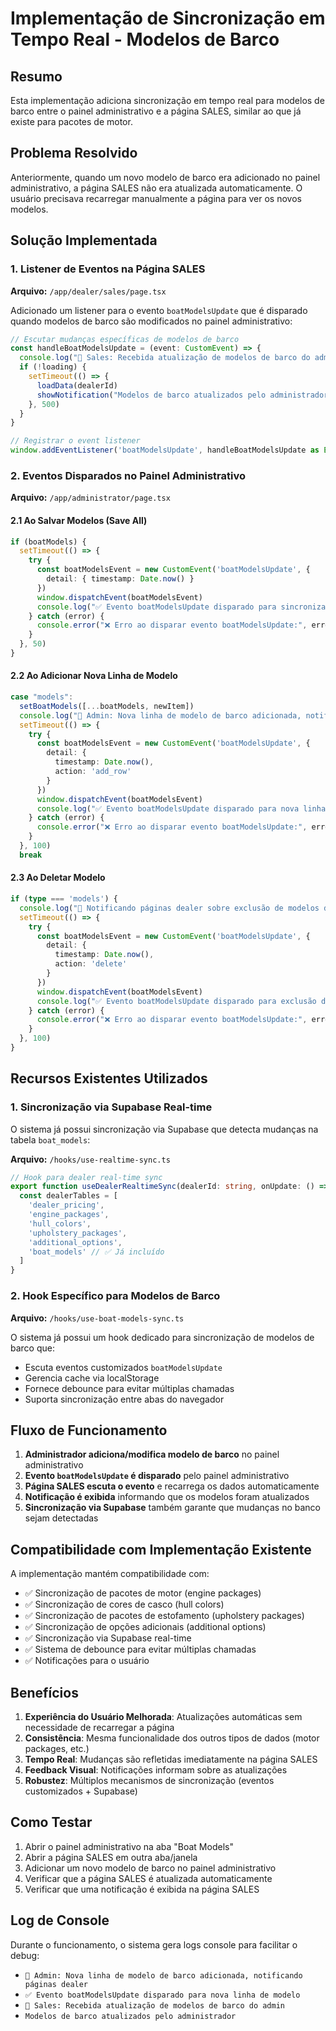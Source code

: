 # Implementação de Sincronização em Tempo Real - Modelos de Barco

## Resumo
Esta implementação adiciona sincronização em tempo real para modelos de barco entre o painel administrativo e a página SALES, similar ao que já existe para pacotes de motor.

## Problema Resolvido
Anteriormente, quando um novo modelo de barco era adicionado no painel administrativo, a página SALES não era atualizada automaticamente. O usuário precisava recarregar manualmente a página para ver os novos modelos.

## Solução Implementada

### 1. Listener de Eventos na Página SALES
**Arquivo:** `/app/dealer/sales/page.tsx`

Adicionado um listener para o evento `boatModelsUpdate` que é disparado quando modelos de barco são modificados no painel administrativo:

```typescript
// Escutar mudanças específicas de modelos de barco
const handleBoatModelsUpdate = (event: CustomEvent) => {
  console.log("🚢 Sales: Recebida atualização de modelos de barco do admin:", event.detail)
  if (!loading) {
    setTimeout(() => {
      loadData(dealerId)
      showNotification("Modelos de barco atualizados pelo administrador", "info")
    }, 500)
  }
}

// Registrar o event listener
window.addEventListener('boatModelsUpdate', handleBoatModelsUpdate as EventListener)
```

### 2. Eventos Disparados no Painel Administrativo
**Arquivo:** `/app/administrator/page.tsx`

#### 2.1 Ao Salvar Modelos (Save All)
```typescript
if (boatModels) {
  setTimeout(() => {
    try {
      const boatModelsEvent = new CustomEvent('boatModelsUpdate', {
        detail: { timestamp: Date.now() }
      })
      window.dispatchEvent(boatModelsEvent)
      console.log("✅ Evento boatModelsUpdate disparado para sincronização com dealer")
    } catch (error) {
      console.error("❌ Erro ao disparar evento boatModelsUpdate:", error)
    }
  }, 50)
}
```

#### 2.2 Ao Adicionar Nova Linha de Modelo
```typescript
case "models":
  setBoatModels([...boatModels, newItem])
  console.log("🚢 Admin: Nova linha de modelo de barco adicionada, notificando páginas dealer")
  setTimeout(() => {
    try {
      const boatModelsEvent = new CustomEvent('boatModelsUpdate', {
        detail: { 
          timestamp: Date.now(),
          action: 'add_row'
        }
      })
      window.dispatchEvent(boatModelsEvent)
      console.log("✅ Evento boatModelsUpdate disparado para nova linha de modelo")
    } catch (error) {
      console.error("❌ Erro ao disparar evento boatModelsUpdate:", error)
    }
  }, 100)
  break
```

#### 2.3 Ao Deletar Modelo
```typescript
if (type === 'models') {
  console.log("🔔 Notificando páginas dealer sobre exclusão de modelos de barco")
  setTimeout(() => {
    try {
      const boatModelsEvent = new CustomEvent('boatModelsUpdate', {
        detail: { 
          timestamp: Date.now(),
          action: 'delete'
        }
      })
      window.dispatchEvent(boatModelsEvent)
      console.log("✅ Evento boatModelsUpdate disparado para exclusão de modelo")
    } catch (error) {
      console.error("❌ Erro ao disparar evento boatModelsUpdate:", error)
    }
  }, 100)
}
```

## Recursos Existentes Utilizados

### 1. Sincronização via Supabase Real-time
O sistema já possui sincronização via Supabase que detecta mudanças na tabela `boat_models`:

**Arquivo:** `/hooks/use-realtime-sync.ts`
```typescript
// Hook para dealer real-time sync
export function useDealerRealtimeSync(dealerId: string, onUpdate: () => void) {
  const dealerTables = [
    'dealer_pricing',
    'engine_packages',
    'hull_colors', 
    'upholstery_packages',
    'additional_options',
    'boat_models' // ✅ Já incluído
  ]
}
```

### 2. Hook Específico para Modelos de Barco
**Arquivo:** `/hooks/use-boat-models-sync.ts`

O sistema já possui um hook dedicado para sincronização de modelos de barco que:
- Escuta eventos customizados `boatModelsUpdate`
- Gerencia cache via localStorage
- Fornece debounce para evitar múltiplas chamadas
- Suporta sincronização entre abas do navegador

## Fluxo de Funcionamento

1. **Administrador adiciona/modifica modelo de barco** no painel administrativo
2. **Evento `boatModelsUpdate` é disparado** pelo painel administrativo
3. **Página SALES escuta o evento** e recarrega os dados automaticamente
4. **Notificação é exibida** informando que os modelos foram atualizados
5. **Sincronização via Supabase** também garante que mudanças no banco sejam detectadas

## Compatibilidade com Implementação Existente

A implementação mantém compatibilidade com:
- ✅ Sincronização de pacotes de motor (engine packages)
- ✅ Sincronização de cores de casco (hull colors)  
- ✅ Sincronização de pacotes de estofamento (upholstery packages)
- ✅ Sincronização de opções adicionais (additional options)
- ✅ Sincronização via Supabase real-time
- ✅ Sistema de debounce para evitar múltiplas chamadas
- ✅ Notificações para o usuário

## Benefícios

1. **Experiência do Usuário Melhorada**: Atualizações automáticas sem necessidade de recarregar a página
2. **Consistência**: Mesma funcionalidade dos outros tipos de dados (motor packages, etc.)
3. **Tempo Real**: Mudanças são refletidas imediatamente na página SALES
4. **Feedback Visual**: Notificações informam sobre as atualizações
5. **Robustez**: Múltiplos mecanismos de sincronização (eventos customizados + Supabase)

## Como Testar

1. Abrir o painel administrativo na aba "Boat Models"
2. Abrir a página SALES em outra aba/janela
3. Adicionar um novo modelo de barco no painel administrativo
4. Verificar que a página SALES é atualizada automaticamente
5. Verificar que uma notificação é exibida na página SALES

## Log de Console
Durante o funcionamento, o sistema gera logs console para facilitar o debug:
- `🚢 Admin: Nova linha de modelo de barco adicionada, notificando páginas dealer`
- `✅ Evento boatModelsUpdate disparado para nova linha de modelo`
- `🚢 Sales: Recebida atualização de modelos de barco do admin`
- `Modelos de barco atualizados pelo administrador`